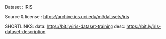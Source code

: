 Dataset : IRIS 

Source & license : https://archive.ics.uci.edu/ml/datasets/iris

SHORTLINKS:
data: https://bit.ly/iris-dataset-training
desc: https://bit.ly/iris-dataset-description
